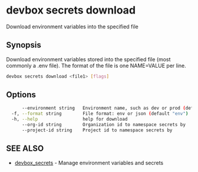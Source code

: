 # devbox secrets download

Download environment variables into the specified file

## Synopsis

Download environment variables stored into the specified file (most commonly a .env file). The format of the file is one NAME=VALUE per line.

```bash
devbox secrets download <file1> [flags]
```

## Options

```bash
      --environment string   Environment name, such as dev or prod (default "dev")
  -f, --format string        File format: env or json (default "env")
  -h, --help                 help for download
      --org-id string        Organization id to namespace secrets by
      --project-id string    Project id to namespace secrets by
```

## SEE ALSO

* [devbox_secrets](./devbox_secrets.md)	 - Manage environment variables and secrets

